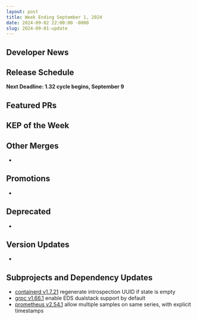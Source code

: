 ```yaml
---
layout: post
title: Week Ending September 1, 2024
date: 2024-09-02 22:00:00 -0000
slug: 2024-09-01-update
---
```


## Developer News


## Release Schedule

**Next Deadline: 1.32 cycle begins, September 9**


## Featured PRs


## KEP of the Week


## Other Merges

*

## Promotions

*

## Deprecated

*

## Version Updates

*

## Subprojects and Dependency Updates

* [containerd v1.7.21](https://github.com/containerd/containerd/releases/tag/v1.7.21) regenerate introspection UUID if state is empty
* [grpc v1.66.1](https://github.com/grpc/grpc/releases/tag/v1.66.1) enable EDS dualstack support by default
* [prometheus v2.54.1](https://github.com/prometheus/prometheus/releases/tag/v2.54.1) allow multiple samples on same series, with explicit timestamps
